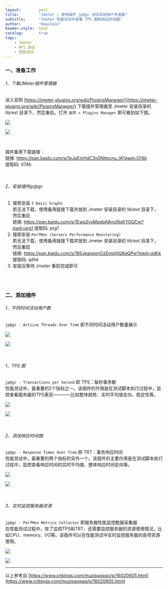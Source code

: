 ```yaml
---
layout:        post
title:         "Jmeter | 使用插件 jp@gc 测试系统用户并发数"
subtitle:      "Jmeter 性能测试中查看 TPS 图和响应时间图"
author:        "Haauleon"
header-style:  text
catalog:       true
tags:
    - Jmeter
    - API 测试
    - 性能测试
---
```


### 一、准备工作
###### 1、下载JMeter插件管理器
进入官网 [https://jmeter-plugins.org/wiki/PluginsManager/](https://jmeter-plugins.org/wiki/PluginsManager/) 下载插件管理器至 Jmeter 安装目录的 lib/ext 目录下，然后重启。打开 `选项 > Plugins Manager` 即可看到如下图。          

![](\img\in-post\post-jmeter\2022-07-22-jmeter-jp-1.png)     

![](\img\in-post\post-jmeter\2022-07-22-jmeter-jp-2.png)  

<br>

插件备用下载链接：   
链接: https://pan.baidu.com/s/1eJpEinHdC3o0Ntlecnu_IA?pwd=074b       
提取码: 074b 

<br>

###### 2、安装插件jp@gc
1. 搜索安装 `3 Basic Graphs`       
    若无法下载，使用备用链接下载并放到 Jmeter 安装目录的 lib/ext 目录下，然后重启      
    链接: https://pan.baidu.com/s/1Ewq2vsMagbA8mzNsKYGQCw?pwd=prg1 提取码: prg1     
2. 搜索安装 `PerfMon (Servers Performance Monitoring)`       
    若无法下载，使用备用链接下载并放到 Jmeter 安装目录的 lib/ext 目录下，然后重启    
    链接: https://pan.baidu.com/s/185JeanqxnOzEmqhlQ8qQPw?pwd=qdhk 提取码: qdhk    
3. 安装后等待 Jmeter 重启完成即可

<br>
<br>

### 二、添加插件
###### 1、不同时间活动用户数
`jp@gc - Actiive Threads Over Time` 即不同时间活动用户数量展示      

![](\img\in-post\post-jmeter\2022-07-22-jmeter-jp-3.png)         

![](\img\in-post\post-jmeter\2022-07-22-jmeter-jp-4.png)    

<br>

###### 1、TPS 图
`jp@gc - Transactions per Second` 即 TPS：每秒事务数      
性能测试中，最重要的2个指标之一。该插件的作用是在测试脚本执行过程中，监控查看服务器的TPS表现————比如整体趋势、实时平均值走向、稳定性等。      

![](\img\in-post\post-jmeter\2022-07-22-jmeter-jp-5.png)       

![](\img\in-post\post-jmeter\2022-07-22-jmeter-jp-6.png)     

<br>

###### 2、添加响应时间图
`jp@gc - Response Times Over Time` 即 TRT：事务响应时间          
性能测试中，最重要的两个指标的另外一个。该插件的主要作用是在测试脚本执行过程中，监控查看响应时间的实时平均值、整体响应时间走向等。           

![](\img\in-post\post-jmeter\2022-07-22-jmeter-jp-7.png)    

![](\img\in-post\post-jmeter\2022-07-22-jmeter-jp-8.png)

<br>

###### 3、实时监控服务器资源
`jp@gc - PerfMon Metrics Collector` 即服务器性能监控数据采集器          
在性能测试过程中，除了监控TPS和TRT，还需要监控服务器的资源使用情况，比如CPU、memory、I/O等。该插件可以在性能测试中实时监控服务器的各项资源使用。      

![](\img\in-post\post-jmeter\2022-07-22-jmeter-jp-9.png)     

![](\img\in-post\post-jmeter\2022-07-22-jmeter-jp-10.png)


---
以上参考自 [https://www.cnblogs.com/muzipaopao/p/16020605.html](https://www.cnblogs.com/muzipaopao/p/16020605.html)